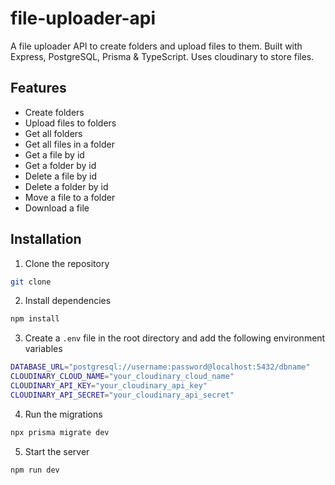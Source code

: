 # file-uploader-api

A file uploader API to create folders and upload files to them. Built with Express, PostgreSQL, Prisma & TypeScript. Uses cloudinary to store files.

## Features

- Create folders
- Upload files to folders
- Get all folders
- Get all files in a folder
- Get a file by id
- Get a folder by id
- Delete a file by id
- Delete a folder by id
- Move a file to a folder
- Download a file

## Installation

1. Clone the repository

```bash
git clone
```

2. Install dependencies

```bash
npm install
```

3. Create a `.env` file in the root directory and add the following environment variables

```bash
DATABASE_URL="postgresql://username:password@localhost:5432/dbname"
CLOUDINARY_CLOUD_NAME="your_cloudinary_cloud_name"
CLOUDINARY_API_KEY="your_cloudinary_api_key"
CLOUDINARY_API_SECRET="your_cloudinary_api_secret"
```

4. Run the migrations

```bash
npx prisma migrate dev
```

5. Start the server

```bash
npm run dev
```
